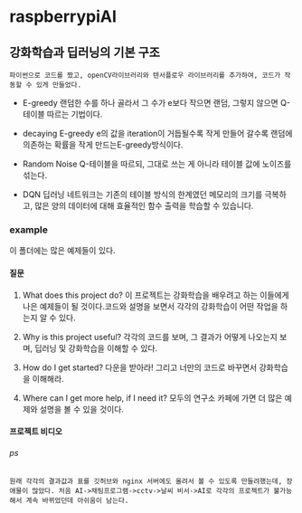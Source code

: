 # raspberrypiAI

## 강화학습과 딥러닝의 기본 구조
	파이썬으로 코드를 짰고, openCV라이브러리와 텐서플로우 라이브러리를 추가하여, 코드가 작동할 수 있게 만들었다.


* E-greedy
	랜덤한 수를 하나 골라서 그 수가 e보다 작으면 랜덤, 그렇지 않으면 Q-테이블 따르는 기법이다.

* decaying E-greedy
	e의 값을 iteration이 거듭될수록 작게 만들어 갈수록 랜덤에 의존하는 확률을 작게 만드는E-greedy방식이다.

* Random Noise
	Q-테이블을 따르되, 그대로 쓰는 게 아니라 테이블 값에 노이즈를 섞는다.

* DQN
	딥러닝 네트워크는 기존의 테이블 방식의 한계였던 메모리의 크기를 극복하고, 많은 양의 데이터에 대해 효율적인 함수 출력을 학습할 수 있습니다.

### example
 이 폴더에는 많은 예제들이 있다.


#### 질문
1. What does this project do?
	이 프로젝트는 강화학습을 배우려고 하는 이들에게 나은 예제들이 될 것이다.코드와 설명을 보면서 각각의 강화학습이 어떤 작업을 하는지 알 수 있다.

2. Why is this project useful?
	각각의 코드를 보며, 그 결과가 어떻게 나오는지 보며, 딥러닝 및 강화학습을 이해할 수 있다.

3. How do I get started?
	다운을 받아라! 그리고 너만의 코드로 바꾸면서 강화학습을 이해해라.

4. Where can I get more help, if I need it?
	모두의 연구소 카페에 가면 더 많은 예제와 설명을 볼 수 있을 것이다.



#### 프로젝트 비디오
	



###### ps
	원래 각각의 결과값과 표를 깃허브와 nginx 서버에도 올려서 볼 수 있도록 만들려했는데, 장애물이 많았다. 처음 AI->채팅프로그램->cctv->날씨 비서->AI로 각각의 프로젝트가 불가능해서 계속 바뀌었던데 아쉬움이 남는다.
